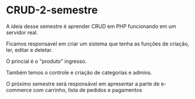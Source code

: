 # CRUD-2-semestre

A ideia desse semestre é aprender CRUD em PHP funcionando em um servidor real.

Ficamos responsavel em criar um sistema que tenha as funções de criação, ler, editar e deletar.

O princial é o "produto" ingresso. 

Também temos o controle e criação de categorias e admins.

O próximo semestre será responsável em apresentar a parte de e-commerce com carrinho, lista de pedidos e pagamentos

